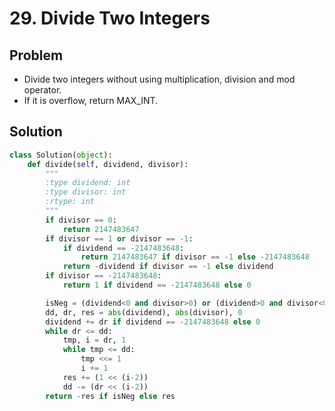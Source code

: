 # 29. Divide Two Integers

## Problem
- Divide two integers without using multiplication, division and mod operator.
- If it is overflow, return MAX_INT.

## Solution

```python
class Solution(object):
    def divide(self, dividend, divisor):
        """
        :type dividend: int
        :type divisor: int
        :rtype: int
        """
        if divisor == 0:
            return 2147483647
        if divisor == 1 or divisor == -1:
            if dividend == -2147483648:
                return 2147483647 if divisor == -1 else -2147483648
            return -dividend if divisor == -1 else dividend
        if divisor == -2147483648:
            return 1 if dividend == -2147483648 else 0

        isNeg = (dividend<0 and divisor>0) or (dividend>0 and divisor<0)
        dd, dr, res = abs(dividend), abs(divisor), 0
        dividend += dr if dividend == -2147483648 else 0
        while dr <= dd:
            tmp, i = dr, 1
            while tmp <= dd:
                tmp <<= 1
                i += 1
            res += (1 << (i-2))
            dd -= (dr << (i-2))
        return -res if isNeg else res
```

